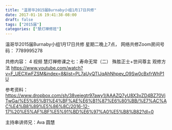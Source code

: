 ```yaml
---
title: "温哥华2015届Burnaby小组1月17日共修"
date: 2017-01-16 19:41:38-08:00
draft: false
tags: ["2015届"]
categories: ["慧灯禅修班"]
---
```

温哥华2015届Burnaby小组1月17日共修
星期二晚上7点，
网络共修Zoom房间号码： 7789995278

共修内容：
4 视频 慧灯禅修课之七：寿命无常（二）	殊胜正士+世间尊主 观修方法
https://www.youtube.com/watch?v=F_UECXwFZSM&index=8&list=PL7aUyQTIJqAhNhpev_O9Sw0cBxfrWhP1U

参考资料：
https://www.dropbox.com/sh/38vejegtr97awy1/AAAZQ7yU8X3vZD4BZ70VjTwGa/%E5%85%B1%E4%BF%AE%E6%B1%87%E6%80%BB/%E7%AC%AC%E4%B8%89%E5%86%8C/2016-12-17%20%E5%AF%BF%E5%91%BD%E6%97%A0%E5%B8%B82?dl=0

主持串讲师兄：Ava 圆慧
